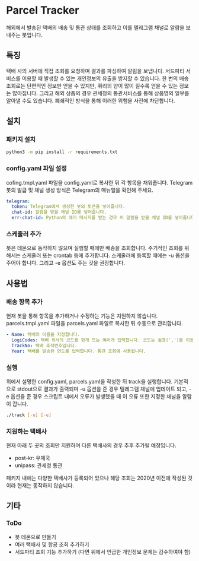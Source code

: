 # Parcel Tracker

해외에서 발송된 택배의 배송 및 통관 상태를 조회하고 이를 텔레그램 채널로 알람을 보내주는 봇입니다.

## 특징

택배 사의 서버에 직접 조회를 요청하며 결과를 파싱하여 알림을 보냅니다. 서드파티 서비스를 이용할 때 발생할 수 있는 개인정보의 유출을 방지할 수 있습니다. 한 번의 배송 조회로는 단편적인 정보만 얻을 수 있지만, 쿼리의 양이 많이 질수록 얻을 수 있는 정보는 많아집니다. 그리고 해외 상품의 경우 관세청의 통관서비스를 통해 상품명의 일부를 알아낼 수도 있습니다. 폐쇄적인 방식을 통해 이러한 위험을 사전에 차단합니다.

## 설치

### 패키지 설치

```bash
python3 -m pip install -r requirements.txt
```

### config.yaml 파일 설정

cofing.tmpl.yaml 파일을 config.yaml로 복사한 뒤 각 항목을 채워줍니다. Telegram 봇의 발급 및 채널 생성 방식은 Telegram의 매뉴얼을 확인해 주세요.
```yaml
telegram:
  token: Telegram에서 생성한 봇의 토큰을 넣어줍니다.
  chat-id: 알람을 받을 채널 ID를 넣어줍니다.
  err-chat-id: Python의 에러 메시지를 받는 경우 이 알람을 받을 채널 ID를 넣어줍니다.
```

### 스케줄러 추가

봇은 데몬으로 동작하지 않으며 실행할 때에만 배송을 조회합니다. 주기적인 조회를 위해서는 스케줄러 또는 crontab 등에 추가합니다. 스케줄러에 등록할 때에는 -u 옵션을 주어야 합니다. 그리고 -e 옵션도 주는 것을 권장합니다.

## 사용법

### 배송 항목 추가

현재 봇을 통해 항목을 추가하거나 수정하는 기능은 지원하지 않습니다. parcels.tmpl.yaml 파일을 parcels.yaml 파일로 복사한 뒤 수동으로 관리합니다.

```yaml
- Name: 택배의 이름을 지정합니다.
  LogiCodes: 택배 회사의 코드를 한개 또는 여러개 입력합니다. 코도는 쉼표(',')를 이용하여 구분합니다. 지원하는 코드는 -l 명령으로 확인할 수 있습니다.
  TrackNo: 택배 추적번호입니다.
  Year: 택배를 발송된 연도를 입력합니다. 통관 조회에 사용됩니다.
```

### 실행

위에서 설명한 config.yaml, parcels.yaml을 작성한 뒤 track을 실행합니다. 기본적으로 stdout으로 결과가 출력되며 -u 옵션을 준 경우 텔레그램 채널에 업데이트 되고, -e 옵션을 준 경우 스크립트 내에서 오류가 발생했을 때 이 오류 또한 지정한 채널을 알람이 갑니다.

```bash
./track [-u] [-e]
```

### 지원하는 택배사

현재 아래 두 곳의 조회만 지원하며 다른 택배사의 경우 추후 추가될 예정입니다.

* post-kr: 우체국
* unipass: 관세청 통관

패키지 내에는 다양한 택배사가 등록되어 있으나 해당 조회는 2020년 이전에 작성된 것이라 현재는 동작하지 않습니다.

## 기타

### ToDo

* 봇 데몬으로 만들기
* 여러 택배사 및 항공 조회 추가하기
* 서드파티 조회 기능 추가하기 (다면 위에서 언급한 개인정보 문제는 감수하여야 함)
